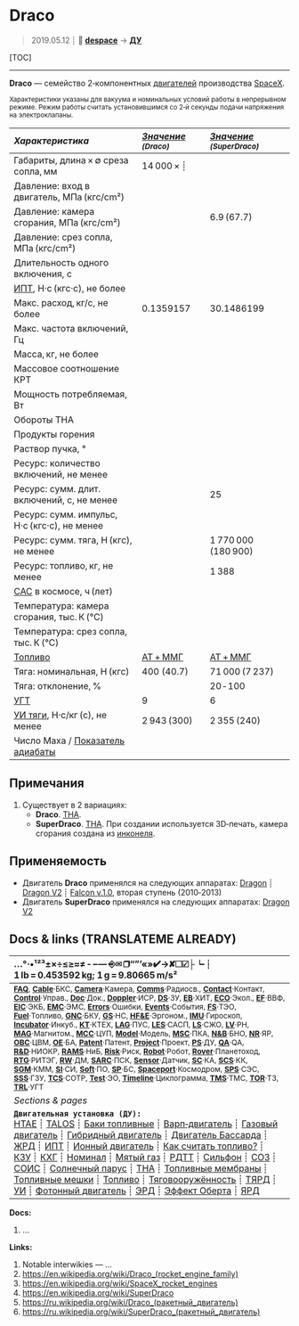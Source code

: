 # Draco
> 2019.05.12 ┊ **🚀 [despace](index.md)** → **[ДУ](ps.md)**

[TOC]

---

**Draco** — семейство 2‑компонентных [двигателей](ps.md) производства [SpaceX](03_spacex.md).

<small>

Характеристики указаны для вакуума и номинальных условий работы в непрерывном режиме. Режим работы считать установившимся со 2‑й секунды подачи напряжения на электроклапаны.

|*Характеристика*|*[Значение](si.md) <small>(Draco)</small>*|*[Значение](si.md) <small>(SuperDraco)</small>*|
|:--|:--|:--|
|Габариты, длина × ∅ среза сопла, мм  |  14 000 × ┊  |    |
|Давление: вход в двигатель, МПа (кгс/cm²)  |    |    |
|Давление: камера сгорания, МПа (кгс/cm²)  |    |  6.9 (67.7)  |
|Давление: срез сопла, МПа (кгс/cm²)  |    |    |
|Длительность одного включения, с  |    |    |
|[ИПТ](ing.md), Н·с (кгс·с), не более  |    |    |
|Макс. расход, кг/с, не более  |  0.1359157  |  30.1486199  |
|Макс. частота включений, Гц  |    |    |
|Масса, кг, не более  |    |    |
|Массовое соотношение КРТ  |    |    |
|Мощность потребляемая, Вт  |    |    |
|Обороты ТНА  |  |  |
|Продукты горения  |    |    |
|Раствор пучка, °  |  |  |
|Ресурс: количество включений, не менее  |    |    |
|Ресурс: сумм. длит. включений, c, не менее  |    |  25  |
|Ресурс: сумм. импульс, Н·с (кгс·с), не менее  |   |
|Ресурс: сумм. тяга, Н (кгс), не менее  |   | 1 770 000 (180 900)  |
|Ресурс: топливо, кг, не менее  |    |  1 388  |
|[САС](lifetime.md) в космосе, ч (лет)  |    |    |
|Температура: камера сгорания, тыс. К (°C)  |    |    |
|Температура: срез сопла, тыс. К (°C)  |    |    |
|[Топливо](fuel.md)  |  [АТ + ММГ](at_plus.md)  | [АТ + ММГ](at_plus.md) |
|Тяга: номинальная, Н (кгс)  |  400 (40.7)  |  71 000 (7 237)  |
|Тяга: отклонение, %  |    |  20 ‑ 100  |
|[УГТ](trl.md)|  9  |  6  |
|[УИ тяги](isp.md), Н·с/кг (с), не менее  |  2 943 (300)  |  2 355 (240)  |
|Число Маха / [Показатель адиабаты](heat_cr.md)  |    |    |

</small>



<p style="page-break-after:always"> </p>

## Примечания
   1. Существует в 2 вариациях:
      - **Draco**. [ТНА](turbopump.md).
      - **SuperDraco**. [ТНА](turbopump.md). При создании используется 3D‑печать, камера сгорания создана из [инконеля](inconel.md).



## Применяемость
   - Двигатель **Draco** применялся на следующих аппаратах: [Dragon](dragon.md) ┊ [Dragon V2](dragon.md) ┊ [Falcon v.1.0](falcon.md), вторая ступень (2010‑2013)
   - Двигатель **SuperDraco** применялся на следующих аппаратах: [Dragon V2](dragon.md)



<p style="page-break-after:always"> </p>

## Docs & links (TRANSLATEME ALREADY)
|…°·•¹²³±×÷≤≥≈≠ ‑ −— ⎆✉ ❐“”’«»✔→✘☐☑├┕┆ 1 lb = 0.453592 kg; 1 g = 9.80665 m/s²|
|:--|
|<small>**[FAQ](faq.md)**, **[Cable](cable.md)**·БКС, **[Camera](camera.md)**·Камера, **[Comms](comms.md)**·Радиосв., **[Contact](contact.md)**·Контакт, **[Control](control.md)**·Управ., **[Doc](doc.md)**·Док., **[Doppler](doppler.md)**·ИСР, **[DS](ds.md)**·ЗУ, **[EB](eb.md)**·ХИТ, **[ECO](ecology.md)**·Экол., **[EF](ef.md)**·ВВФ, **[ElC](elc.md)**·ЭКБ, **[EMC](emc.md)**·ЭМС, **[Errors](error.md)**·Ошибки, **[Events](event.md)**·События, **[FS](fs.md)**·ТЭО, **[Fuel](fuel.md)**·Топливо, **[GNC](gnc.md)**·БКУ, **[GS](scs.md)**·НС, **[HF&E](hfe.md)**·Эргоном., **[IMU](imu.md)**·Гироскоп, **[Incubator](incubator.md)**·Инкуб., **[KT](kt.md)**·КТЕХ, **[LAG](lag.md)**·ПУC, **[LES](les.md)**·САСП, **[LS](ls.md)**·СЖО, **[LV](lv.md)**·РН, **[MAG](mag.md)**·Магнитом., **[MCC](mcc.md)**·ЦУП, **[Model](model.md)**·Модель, **[MSC](sc.md)**·ПКА, **[N&B](nnb.md)**·БНО, **[NR](nr.md)**·ЯР, **[OBC](obc.md)**·ЦВМ, **[OE](oe.md)**·БА, **[Patent](патент.md)**·Патент, **[Project](project.md)**·Проект, **[PS](ps.md)**·ДУ, **[QA](quality.md)**·QA, **[R&D](rnd.md)**·НИОКР, **[RAMS](rams.md)**·НиБ, **[Risk](risk.md)**·Риск, **[Robot](robotics.md)**·Робот, **[Rover](rover.md)**·Планетоход, **[RTG](rtg.md)**·РИТЭГ, **[RW](rw.md)**·ДМ, **[SARC](sarc.md)**·ПСК, **[Sensor](sensor.md)**·Датчик, **[SC](sc.md)**·КА, **[SCS](scs.md)**·КК, **[SGM](sgm.md)**·КММ, **[SI](si.md)**·СИ, **[Soft](soft.md)**·ПО, **[SP](sp.md)**·БС, **[Spaceport](spaceport.md)**·Космодром, **[SPS](sps.md)**·СЭС, **[SSS](sss.md)**·ГЗУ, **[TCS](tcs.md)**·СОТР, **[Test](test.md)**·ЭО, **[Timeline](timeline.md)**·Циклограмма, **[TMS](tms.md)**·ТМС, **[TOR](tor.md)**·ТЗ, **[TRL](trl.md)**·УГТ</small>|
|*Sections & pages*|
|**`Двигательная установка (ДУ):`**<br> [HTAE](htae.md) ┊ [TALOS](talos.md) ┊ [Баки топливные](fuel_tank.md) ┊ [Варп‑двигатель](warp_drive.md) ┊ [Газовый двигатель](cgt.md) ┊ [Гибридный двигатель](гбрд.md) ┊ [Двигатель Бассарда](bussard_ramjet.md) ┊ [ЖРД](lpr.md) ┊ [ИПТ](ing.md) ┊ [Ионный двигатель](иод.md) ┊ [Как считать топливо?](si.md) ┊ [КЗУ](cinu.md) ┊ [КХГ](cgs.md) ┊ [Номинал](nominal.md) ┊ [Мятый газ](exhsteam.md) ┊ [РДТТ](spr.md) ┊ [Сильфон](сильфон.md) ┊ [СОЗ](соз.md) ┊ [СОИС](соис.md) ┊ [Солнечный парус](солнечный_парус.md) ┊ [ТНА](turbopump.md) ┊ [Топливные мембраны](топливные_мембраны.md) ┊ [Топливные мешки](топливные_мешки.md) ┊ [Топливо](fuel.md) ┊ [Тяговооружённость](ttwr.md) ┊ [ТЯРД](тярд.md) ┊ [УИ](isp.md) ┊ [Фотонный двигатель](фотонный_двигатель.md) ┊ [ЭРД](epsp.md) ┊ [Эффект Оберта](oberth_eff.md) ┊ [ЯРД](ntr.md) |

**Docs:**

   1. …

**Links:**

   1. Notable interwikies — …
   1. <https://en.wikipedia.org/wiki/Draco_(rocket_engine_family)>
   1. <https://en.wikipedia.org/wiki/SpaceX_rocket_engines>
   1. <https://en.wikipedia.org/wiki/SuperDraco>
   1. <https://ru.wikipedia.org/wiki/Draco_(ракетный_двигатель)>
   1. <https://ru.wikipedia.org/wiki/SuperDraco_(ракетный_двигатель)>

